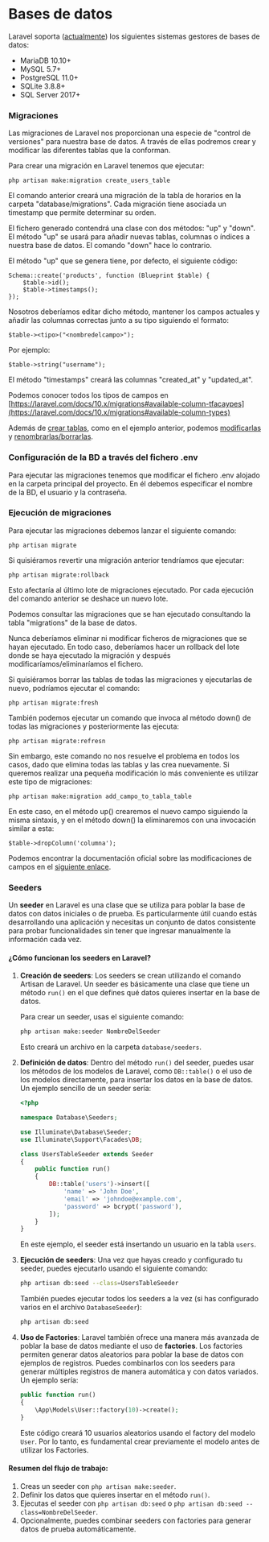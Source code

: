 # Bases de datos

Laravel soporta ([actualmente](https://laravel.com/docs/10.x/database#introduction)) los siguientes sistemas gestores de bases de datos:

* MariaDB 10.10+
* MySQL 5.7+&#x20;
* PostgreSQL 11.0+&#x20;
* SQLite 3.8.8+&#x20;
* SQL Server 2017+&#x20;

### Migraciones

Las migraciones de Laravel nos proporcionan una especie de "control de versiones" para nuestra base de datos. A través de ellas podremos crear y modificar las diferentes tablas que la conforman.

Para crear una migración en Laravel tenemos que ejecutar:

```
php artisan make:migration create_users_table
```

El comando anterior creará una migración de la tabla de horarios en la carpeta "database/migrations". Cada migración tiene asociada un timestamp que permite determinar su orden.

El fichero generado contendrá una clase con dos métodos: "up" y "down". El método "up" se usará para añadir nuevas tablas, columnas o índices a nuestra base de datos. El comando "down" hace lo contrario.

El método "up" que se genera tiene, por defecto, el siguiente código:

```
Schema::create('products', function (Blueprint $table) {
    $table->id();
    $table->timestamps();
});
```

Nosotros deberíamos editar dicho método, mantener los campos actuales y añadir las columnas correctas junto a su tipo siguiendo el formato:

```
$table-><tipo>("<nombredelcampo>");
```

Por ejemplo:

```
$table->string("username");
```

El método "timestamps" creará las columnas "created\_at" y "updated\_at".

Podemos conocer todos los tipos de campos en [https://laravel.com/docs/10.x/migrations#available-column-tfacaypes](https://laravel.com/docs/10.x/migrations#available-column-types)

Además de [crear tablas](https://laravel.com/docs/10.x/migrations#creating-tables), como en el ejemplo anterior, podemos [modificarlas ](https://laravel.com/docs/10.x/migrations#updating-tables)y [renombrarlas/borrarlas](https://laravel.com/docs/10.x/migrations#renaming-and-dropping-tables).&#x20;

### Configuración de la BD a través del fichero .env

Para ejecutar las migraciones tenemos que modificar el fichero .env alojado en la carpeta principal del proyecto. En él debemos especificar el nombre de la BD, el usuario y la contraseña.

### Ejecución de migraciones

Para ejecutar las migraciones debemos lanzar el siguiente comando:

```
php artisan migrate
```

Si quisiéramos revertir una migración anterior tendríamos que ejecutar:

`php artisan migrate:rollback`&#x20;

Esto afectaría al último lote de migraciones ejecutado. Por cada ejecución del comando anterior se deshace un nuevo lote.

Podemos consultar las migraciones que se han ejecutado consultando la tabla "migrations" de la base de datos.

Nunca deberíamos eliminar ni modificar ficheros de migraciones que se hayan ejecutado. En todo caso, deberíamos hacer un rollback del lote donde se haya ejecutado la migración y después modificaríamos/eliminaríamos el fichero.

Si quisiéramos borrar las tablas de todas las migraciones y ejecutarlas de nuevo, podríamos ejecutar el comando:

`php artisan migrate:fresh`

También podemos ejecutar un comando que invoca al método down() de todas las migraciones y posteriormente las ejecuta:

`php artisan migrate:refresn`

Sin embargo, este comando no nos resuelve el problema en todos los casos, dado que elimina todas las tablas y las crea nuevamente. Si queremos realizar una pequeña modificación lo más conveniente es utilizar este tipo de migraciones:

`php artisan make:migration add_campo_to_tabla_table`

En este caso, en el método up() crearemos el nuevo campo siguiendo la misma sintaxis, y en el método down() la eliminaremos con una invocación similar a esta:

`$table->dropColumn('columna');`

Podemos encontrar la documentación oficial sobre las modificaciones de campos en el [siguiente enlace](https://laravel.com/docs/10.x/migrations#column-modifiers).

### Seeders

Un **seeder** en Laravel es una clase que se utiliza para poblar la base de datos con datos iniciales o de prueba. Es particularmente útil cuando estás desarrollando una aplicación y necesitas un conjunto de datos consistente para probar funcionalidades sin tener que ingresar manualmente la información cada vez.

#### ¿Cómo funcionan los seeders en Laravel?

1.  **Creación de seeders**: Los seeders se crean utilizando el comando Artisan de Laravel. Un seeder es básicamente una clase que tiene un método `run()` en el que defines qué datos quieres insertar en la base de datos.

    Para crear un seeder, usas el siguiente comando:

    ```bash
    php artisan make:seeder NombreDelSeeder
    ```

    Esto creará un archivo en la carpeta `database/seeders`.
2.  **Definición de datos**: Dentro del método `run()` del seeder, puedes usar los métodos de los modelos de Laravel, como `DB::table()` o el uso de los modelos directamente, para insertar los datos en la base de datos. Un ejemplo sencillo de un seeder sería:

    ```php
    <?php

    namespace Database\Seeders;

    use Illuminate\Database\Seeder;
    use Illuminate\Support\Facades\DB;

    class UsersTableSeeder extends Seeder
    {
        public function run()
        {
            DB::table('users')->insert([
                'name' => 'John Doe',
                'email' => 'johndoe@example.com',
                'password' => bcrypt('password'),
            ]);
        }
    }
    ```

    En este ejemplo, el seeder está insertando un usuario en la tabla `users`.
3.  **Ejecución de seeders**: Una vez que hayas creado y configurado tu seeder, puedes ejecutarlo usando el siguiente comando:

    ```bash
    php artisan db:seed --class=UsersTableSeeder
    ```

    También puedes ejecutar todos los seeders a la vez (si has configurado varios en el archivo `DatabaseSeeder`):

    ```bash
    php artisan db:seed
    ```
4.  **Uso de Factories**: Laravel también ofrece una manera más avanzada de poblar la base de datos mediante el uso de **factories**. Los factories permiten generar datos aleatorios para poblar la base de datos con ejemplos de registros. Puedes combinarlos con los seeders para generar múltiples registros de manera automática y con datos variados. Un ejemplo sería:

    ```php
    public function run()
    {
        \App\Models\User::factory(10)->create();
    }
    ```

    Este código creará 10 usuarios aleatorios usando el factory del modelo `User`. Por lo tanto, es fundamental crear previamente el modelo antes de utilizar los Factories.

#### Resumen del flujo de trabajo:

1. Creas un seeder con `php artisan make:seeder`.
2. Definir los datos que quieres insertar en el método `run()`.
3. Ejecutas el seeder con `php artisan db:seed` o `php artisan db:seed --class=NombreDelSeeder`.
4. Opcionalmente, puedes combinar seeders con factories para generar datos de prueba automáticamente.



